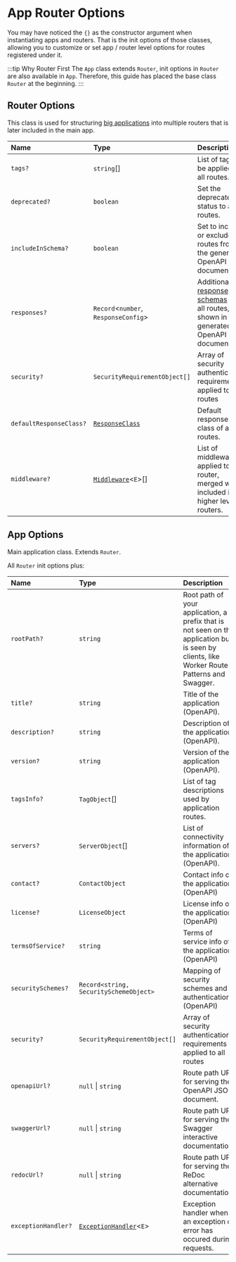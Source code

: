# App Router Options

You may have noticed the `{}` as the constructor argument when instantiating apps and routers. That is the init options of those classes, allowing you to customize or set app / router level options for routes registered under it.

:::tip Why Router First
The `App` class extends `Router`, init options in `Router` are also available in `App`. Therefore, this guide has placed the base class `Router` at the beginning.
:::

## Router Options

This class is used for structuring [big applications](./bigger-apps.md) into multiple routers that is later included in the main app.

| Name | Type | Description | Default |
| :------ | :------ | :------ | :------ |
| `tags?` | `string`[] | List of tags to be applied to all routes. | `[]` |
| `deprecated?` | `boolean` | Set the deprecated status to all routes. | `false` |
| `includeInSchema?` | `boolean` | Set to include or exclude all routes from the generated OpenAPI document. | `true` |
| `responses?` | `Record`\<`number`, `ResponseConfig`\> | Additional [response schemas](./responses.md#openapi-schemas) to all routes, shown in the generated OpenAPI document. | `{ 422: ... }` |
| `security?` | `SecurityRequirementObject[]` | Array of security authentication requirements applied to all routes | `undefined` |
| `defaultResponseClass?` | [`ResponseClass`](/reference/types/type-aliases/ResponseClass.md) | Default response class of all routes. | `JSONResponse` |
| `middleware?` | [`Middleware`](/reference/middleware/classes/Middleware.md)\<`E`\>[] | List of middleware applied to this router, merged when included in higher level routers. | `[]` |

## App Options

Main application class. Extends `Router`.

All `Router` init options plus:


| Name | Type | Description | Default |
| :------ | :------ | :------ | :------ |
| `rootPath?` | `string` | Root path of your application, a prefix that is not seen on the application but is seen by clients, like Worker Route Patterns and Swagger. | `"/"` |
| `title?` | `string` | Title of the application (OpenAPI). | `"Workery API"` |
| `description?` | `string` | Description of the application (OpenAPI). | `""` |
| `version?` | `string` | Version of the application (OpenAPI). | `"0.1.0"` |
| `tagsInfo?` | `TagObject`[] | List of tag descriptions used by application routes. | `[]` |
| `servers?` | `ServerObject`[] | List of connectivity information of the application (OpenAPI). | `[{ url: this.rootPath }]` |
| `contact?` | `ContactObject` | Contact info of the application (OpenAPI) | `undefined` |
| `license?` | `LicenseObject` | License info of the application (OpenAPI) | `undefined` |
| `termsOfService?` | `string` | Terms of service info of the application (OpenAPI) | `undefined` |
| `securitySchemes?` | `Record<string, SecuritySchemeObject>` | Mapping of security schemes and authentication (OpenAPI) | `undefined` |
| `security?` | `SecurityRequirementObject[]` | Array of security authentication requirements applied to all routes | `[{ [key]: [] }]` per `keyof securitySchemes` |
| `openapiUrl?` | ``null`` \| `string` | Route path URL for serving the OpenAPI JSON document. | `"/openapi.json"` |
| `swaggerUrl?` | ``null`` \| `string` | Route path URL for serving the Swagger interactive documentation. | `"/docs"` |
| `redocUrl?` | ``null`` \| `string` | Route path URL for serving the ReDoc alternative documentation. | `"/redoc"` |
| `exceptionHandler?` | [`ExceptionHandler`](/reference/types/type-aliases/ExceptionHandler.md)\<`E`\> | Exception handler when an exception or error has occured during requests. | `baseExceptionHandler` |
